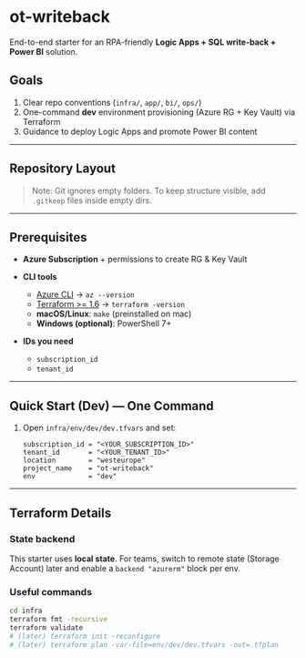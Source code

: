 # ot-writeback

End-to-end starter for an RPA-friendly **Logic Apps + SQL write-back + Power BI** solution.

## Goals
1. Clear repo conventions (`infra/`, `app/`, `bi/`, `ops/`)
2. One-command **dev** environment provisioning (Azure RG + Key Vault) via Terraform
3. Guidance to deploy Logic Apps and promote Power BI content

---

## Repository Layout

> Note: Git ignores empty folders. To keep structure visible, add `.gitkeep` files inside empty dirs.

---

## Prerequisites

- **Azure Subscription** + permissions to create RG & Key Vault
- **CLI tools**  
  - [Azure CLI](https://learn.microsoft.com/cli/azure/install-azure-cli) → `az --version`  
  - [Terraform >= 1.6](https://developer.hashicorp.com/terraform/downloads) → `terraform -version`
  - **macOS/Linux**: `make` (preinstalled on mac)  
  - **Windows (optional)**: PowerShell 7+

- **IDs you need**  
  - `subscription_id`  
  - `tenant_id`

---

## Quick Start (Dev) — One Command

1. Open `infra/env/dev/dev.tfvars` and set:
   ```hcl
   subscription_id = "<YOUR_SUBSCRIPTION_ID>"
   tenant_id       = "<YOUR_TENANT_ID>"
   location        = "westeurope"
   project_name    = "ot-writeback"
   env             = "dev"

---

## Terraform Details

### State backend
This starter uses **local state**. For teams, switch to remote state (Storage Account) later and enable a `backend "azurerm"` block per env.

### Useful commands
```bash
cd infra
terraform fmt -recursive
terraform validate
# (later) terraform init -reconfigure
# (later) terraform plan -var-file=env/dev/dev.tfvars -out=.tfplan
